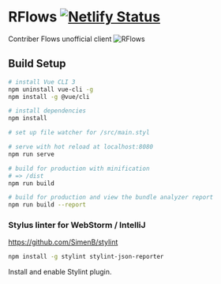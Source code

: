 # RFlows [![Netlify Status](https://api.netlify.com/api/v1/badges/f1eec3f7-38ef-4a5a-946d-a5b00a4595e4/deploy-status)](https://app.netlify.com/sites/rflows/deploys)

Contriber Flows unofficial client
![RFlows](https://imgur.com/z2INjeb.png "RFlows")


## Build Setup

``` bash
# install Vue CLI 3
npm uninstall vue-cli -g
npm install -g @vue/cli

# install dependencies
npm install

# set up file watcher for /src/main.styl

# serve with hot reload at localhost:8080
npm run serve

# build for production with minification
# => /dist
npm run build

# build for production and view the bundle analyzer report
npm run build --report
```


### Stylus linter for WebStorm / IntelliJ

https://github.com/SimenB/stylint

``` bash
npm install -g stylint stylint-json-reporter
```

Install and enable Stylint plugin.
